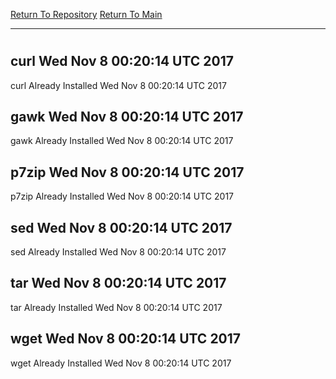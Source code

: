 [Return To Repository](https://github.com/deathbybandaid/piholeparser/)
[Return To Main](https://github.com/deathbybandaid/piholeparser/blob/master/RecentRunLogs/Mainlog.md)
____________________________________
# 
## curl Wed Nov 8 00:20:14 UTC 2017
curl Already Installed Wed Nov 8 00:20:14 UTC 2017
## gawk Wed Nov 8 00:20:14 UTC 2017
gawk Already Installed Wed Nov 8 00:20:14 UTC 2017
## p7zip Wed Nov 8 00:20:14 UTC 2017
p7zip Already Installed Wed Nov 8 00:20:14 UTC 2017
## sed Wed Nov 8 00:20:14 UTC 2017
sed Already Installed Wed Nov 8 00:20:14 UTC 2017
## tar Wed Nov 8 00:20:14 UTC 2017
tar Already Installed Wed Nov 8 00:20:14 UTC 2017
## wget Wed Nov 8 00:20:14 UTC 2017
wget Already Installed Wed Nov 8 00:20:14 UTC 2017
